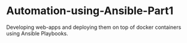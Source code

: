 # Automation-using-Ansible-Part1
Developing web-apps and deploying them on top of docker containers using Ansible Playbooks.
